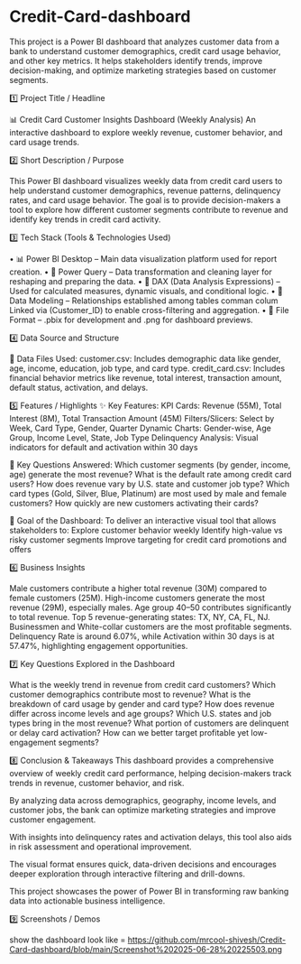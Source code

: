 # Credit-Card-dashboard
This project is a Power BI dashboard that analyzes customer data from a bank to understand customer demographics, credit card usage behavior, and other key metrics. It helps stakeholders identify trends, improve decision-making, and optimize marketing strategies based on customer segments.


1️⃣ Project Title / Headline


📊 Credit Card Customer Insights Dashboard (Weekly Analysis)
An interactive dashboard to explore weekly revenue, customer behavior, and card usage trends.


2️⃣ Short Description / Purpose

This Power BI dashboard visualizes weekly data from credit card users to help understand customer demographics, revenue patterns, delinquency rates, and card usage behavior.
The goal is to provide decision-makers a tool to explore how different customer segments contribute to revenue and identify key trends in credit card activity.


3️⃣ Tech Stack (Tools & Technologies Used)

• 📊 Power BI Desktop – Main data visualization platform used for report creation.
• 📂 Power Query – Data transformation and cleaning layer for reshaping and preparing the data.
• 🧠 DAX (Data Analysis Expressions) – Used for calculated measures, dynamic visuals, and conditional logic.
• 📝 Data Modeling – Relationships established among tables comman colum Linked via (Customer_ID) to enable cross-filtering and aggregation.
• 📁 File Format – .pbix for development and .png for dashboard previews.


4️⃣ Data Source and Structure

📁 Data Files Used:
customer.csv: Includes demographic data like gender, age, income, education, job type, and card type.
credit_card.csv: Includes financial behavior metrics like revenue, total interest, transaction amount, default status, activation, and delays.


5️⃣ Features / Highlights
✨ Key Features:
KPI Cards: Revenue (55M), Total Interest (8M), Total Transaction Amount (45M)
Filters/Slicers: Select by Week, Card Type, Gender, Quarter
Dynamic Charts: Gender-wise, Age Group, Income Level, State, Job Type
Delinquency Analysis: Visual indicators for default and activation within 30 days

🧐 Key Questions Answered:
Which customer segments (by gender, income, age) generate the most revenue?
What is the default rate among credit card users?
How does revenue vary by U.S. state and customer job type?
Which card types (Gold, Silver, Blue, Platinum) are most used by male and female customers?
How quickly are new customers activating their cards?

🎯 Goal of the Dashboard:
To deliver an interactive visual tool that allows stakeholders to:
Explore customer behavior weekly
Identify high-value vs risky customer segments
Improve targeting for credit card promotions and offers


6️⃣ Business Insights

Male customers contribute a higher total revenue (30M) compared to female customers (25M).
High-income customers generate the most revenue (29M), especially males.
Age group 40–50 contributes significantly to total revenue.
Top 5 revenue-generating states: TX, NY, CA, FL, NJ.
Businessmen and White-collar customers are the most profitable segments.
Delinquency Rate is around 6.07%, while Activation within 30 days is at 57.47%, highlighting engagement opportunities.

7️⃣ Key Questions Explored in the Dashboard

What is the weekly trend in revenue from credit card customers?
Which customer demographics contribute most to revenue?
What is the breakdown of card usage by gender and card type?
How does revenue differ across income levels and age groups?
Which U.S. states and job types bring in the most revenue?
What portion of customers are delinquent or delay card activation?
How can we better target profitable yet low-engagement segments?


8️⃣ Conclusion & Takeaways
This dashboard provides a comprehensive overview of weekly credit card performance, helping decision-makers track trends in revenue, customer behavior, and risk.

By analyzing data across demographics, geography, income levels, and customer jobs, the bank can optimize marketing strategies and improve customer engagement.

With insights into delinquency rates and activation delays, this tool also aids in risk assessment and operational improvement.

The visual format ensures quick, data-driven decisions and encourages deeper exploration through interactive filtering and drill-downs.

This project showcases the power of Power BI in transforming raw banking data into actionable business intelligence.


9️⃣  Screenshots / Demos

show the dashboard look like  =  https://github.com/mrcool-shivesh/Credit-Card-dashboard/blob/main/Screenshot%202025-06-28%20225503.png
